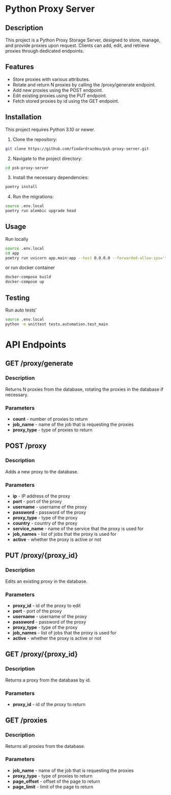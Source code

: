 # Python Proxy Server
## Description
This project is a Python Proxy Storage Server, designed to store, manage, and provide proxies 
upon request. Clients can add, edit, and retrieve proxies through dedicated endpoints.

## Features
- Store proxies with various attributes.
- Rotate and return N proxies by calling the /proxy/generate endpoint.
- Add new proxies using the POST endpoint.
- Edit existing proxies using the PUT endpoint.
- Fetch stored proxies by id using the GET endpoint.

## Installation
This project requires Python 3.10 or newer.

1. Clone the repository:
``` bash
git clone https://github.com/fiodardrazdou/psk-proxy-server.git
```
2. Navigate to the project directory:
``` bash
cd psk-proxy-server
```
3. Install the necessary dependencies:
``` bash
poetry install
```
4. Run the migrations:
``` bash
source .env.local
poetry run alembic upgrade head
```

## Usage
Run locally
``` bash
source .env.local
cd app
poetry run uvicorn app.main:app --host 0.0.0.0 --forwarded-allow-ips='*'
```
or run docker container
``` bash
docker-compose build
docker-compose up
```

## Testing
Run auto tests'
``` bash
source .env.local
python -m unittest tests.automation.test_main
```

# API Endpoints
## GET /proxy/generate
### Description
Returns N proxies from the database, rotating the proxies in the database if necessary.
### Parameters
- **count** - number of proxies to return
- **job_name** - name of the job that is requesting the proxies
- **proxy_type** - type of proxies to return
## POST /proxy
### Description
Adds a new proxy to the database.
### Parameters
- **ip** - IP address of the proxy
- **port** - port of the proxy
- **username** - username of the proxy
- **password** - password of the proxy
- **proxy_type** - type of the proxy
- **country** - country of the proxy
- **service_name** - name of the service that the proxy is used for
- **job_names** - list of jobs that the proxy is used for
- **active** - whether the proxy is active or not
## PUT /proxy/{proxy_id}
### Description
Edits an existing proxy in the database.
### Parameters
- **proxy_id** - id of the proxy to edit
- **port** - port of the proxy
- **username** - username of the proxy
- **password** - password of the proxy
- **proxy_type** - type of the proxy
- **job_names** - list of jobs that the proxy is used for
- **active** - whether the proxy is active or not
## GET /proxy/{proxy_id}
### Description
Returns a proxy from the database by id.
### Parameters
- **proxy_id** - id of the proxy to return
## GET /proxies
### Description
Returns all proxies from the database.
### Parameters
- **job_name** - name of the job that is requesting the proxies
- **proxy_type** - type of proxies to return
- **page_offset** - offset of the page to return
- **page_limit** - limit of the page to return